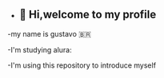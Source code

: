 - ## 👋 Hi,welcome to my profile
-my name is gustavo 🇧🇷

-I'm studying alura:

-I'm using this repository to introduce myself
